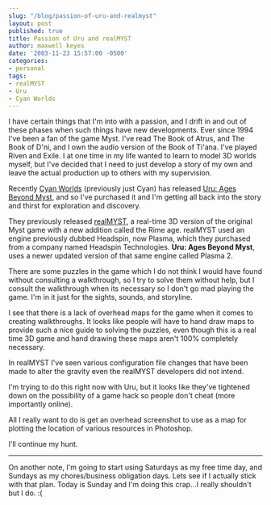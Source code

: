 ```yaml
---
slug: "/blog/passion-of-uru-and-realmyst"
layout: post
published: true
title: Passion of Uru and realMYST
author: maxwell keyes
date: '2003-11-23 15:57:00 -0500'
categories:
- personal
tags:
- realMYST
- Uru
- Cyan Worlds
---
```


I have certain things that I'm into with a passion, and I drift in and out of
these phases when such things have new developments. Ever since 1994 I've been a
fan of the game Myst. I've read The Book of Atrus, and The Book of D'ni, and I
own the audio version of the Book of Ti'ana. I've played Riven and Exile. I at
one time in my life wanted to learn to model 3D worlds myself, but I've decided
that I need to just develop a story of my own and leave the actual production up
to others with my supervision.

Recently [Cyan Worlds](http://www.cyanworlds.com/) (previously just Cyan) has
released [Uru: Ages Beyond Myst](http://urulive.ubi.com/US/), and so I've
purchased it and I'm getting all back into the story and thirst for exploration
and discovery.

They previously released [realMYST](http://www.realmyst.com/), a real-time 3D
version of the original Myst game with a new addition called the Rime age.
realMYST used an engine previously dubbed Headspin, now Plasma, which they
purchased from a company named Headspin Technologies. __Uru: Ages Beyond Myst__,
uses a newer updated version of that same engine called Plasma 2.

There are some puzzles in the game which I do not think I would have found
without consulting a walkthrough, so I try to solve them without help, but I
consult the walkthrough when its necessary so I don't go mad playing the game.
I'm in it just for the sights, sounds, and storyline.

I see that there is a lack of overhead maps for the game when it comes to
creating walkthroughs. It looks like people will have to hand draw maps to
provide such a nice guide to solving the puzzles, even though this is a real
time 3D game and hand drawing these maps aren't 100% completely necessary.

In realMYST I've seen various configuration file changes that have been made
to alter the gravity even the realMYST developers did not intend.

I'm trying to do this right now with Uru, but it looks like they've tightened
down on the possibility of a game hack so people don't cheat (more importantly
online).

All I really want to do is get an overhead screenshot to use as a map for
plotting the location of various resources in Photoshop.

I'll continue my hunt.

----

On another note, I'm going to start using Saturdays as my free time day, and
Sundays as my chores/business obligation days. Lets see if I actually stick with
that plan. Today is Sunday and I'm doing this crap...I really shouldn't but I
do. :(
